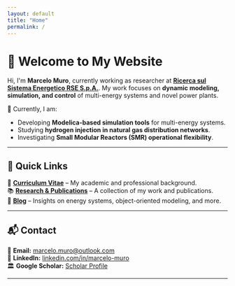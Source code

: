 ```yaml
---
layout: default
title: "Home"
permalink: /
---
```


# 👋 Welcome to My Website

Hi, I'm **Marcelo Muro**, currently working as researcher at [**Ricerca sul Sistema Energetico RSE S.p.A.**](https://www.rse-web.it/). My work focuses on **dynamic modeling, simulation, and control** of multi-energy systems and novel power plants.

🔬 Currently, I am:
- Developing **Modelica-based simulation tools** for multi-energy systems.
- Studying **hydrogen injection in natural gas distribution networks**.
- Investigating **Small Modular Reactors (SMR) operational flexibility**.

---

## 🚀 Quick Links
📄 **[Curriculum Vitae](https://marcelo-muro.github.io/cv/)** – My academic and professional background.  
📚 **[Research & Publications](https://marcelo-muro.github.io/research/)** – A collection of my work and publications.  
📝 **[Blog](https://marcelo-muro.github.io/blog/)** – Insights on energy systems, object-oriented modeling, and more.  

---

## 📬 Contact  
📧 **Email:** [marcelo.muro@outlook.com](mailto:marcelo.muro@outlook.com)  
🔗 **LinkedIn:** [linkedin.com/in/marcelo-muro](https://www.linkedin.com/in/marcelo-muro)  
🏛 **Google Scholar:** [Scholar Profile](https://scholar.google.com/)  

---
